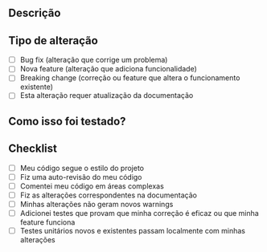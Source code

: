 ## Descrição
<!-- Descreva as alterações feitas e o motivo -->

## Tipo de alteração
- [ ] Bug fix (alteração que corrige um problema)
- [ ] Nova feature (alteração que adiciona funcionalidade)
- [ ] Breaking change (correção ou feature que altera o funcionamento existente)
- [ ] Esta alteração requer atualização da documentação

## Como isso foi testado?
<!-- Descreva os testes que você executou -->

## Checklist
- [ ] Meu código segue o estilo do projeto
- [ ] Fiz uma auto-revisão do meu código
- [ ] Comentei meu código em áreas complexas
- [ ] Fiz as alterações correspondentes na documentação
- [ ] Minhas alterações não geram novos warnings
- [ ] Adicionei testes que provam que minha correção é eficaz ou que minha feature funciona
- [ ] Testes unitários novos e existentes passam localmente com minhas alterações 